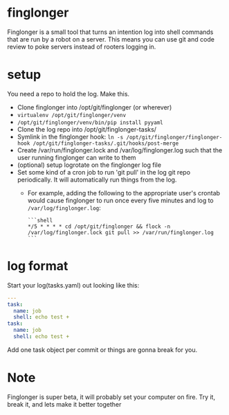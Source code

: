 # finglonger

Finglonger is a small tool that turns an intention log into shell commands that are run by a robot on a server. This means you can use git and code review to poke servers instead of rooters logging in.

# setup

You need a repo to hold the log. Make this.

* Clone finglonger into /opt/git/finglonger (or wherever)
* `virtualenv /opt/git/finglonger/venv`
* `/opt/git/finglonger/venv/bin/pip install pyyaml`
* Clone the log repo into /opt/git/finglonger-tasks/
* Symlink in the finglonger hook: `ln -s /opt/git/finglonger/finglonger-hook /opt/git/finglonger-tasks/.git/hooks/post-merge`
* Create /var/run/finglonger.lock and /var/log/finglonger.log such that the user running finglonger can write to them
* (optional) setup logrotate on the finglonger log file
* Set some kind of a cron job to run 'git pull' in the log git repo periodically. It will automatically run things from the log.
  * For example, adding the following to the appropriate user's crontab would cause finglonger to run once every five minutes and log to `/var/log/finglonger.log`:

        ```shell
        */5 * * * * cd /opt/git/finglonger && flock -n /var/log/finglonger.lock git pull >> /var/run/finglonger.log
        ```


# log format

Start your log(tasks.yaml) out looking like this:


```yaml
---
task:
  name: job
  shell: echo test +
task:
  name: job
  shell: echo test +

```


Add one task object per commit or things are gonna break for you.


# Note

Finglonger is super beta, it will probably set your computer on fire. Try it, break it, and lets make it better together
